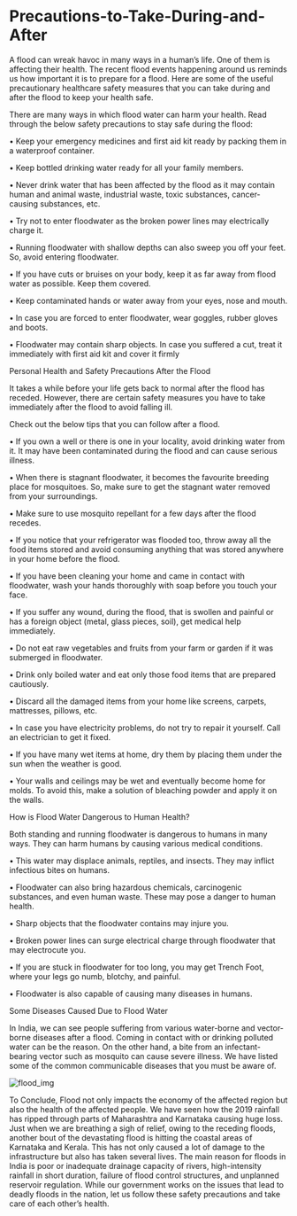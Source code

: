 # Precautions-to-Take-During-and-After


A flood can wreak havoc in many ways in a human’s
life. One of them is affecting their health. The recent
flood events happening around us reminds us how
important it is to prepare for a flood. Here are some
of the useful precautionary healthcare safety
measures that you can take during and after the
flood to keep your health safe.


There are many ways in which flood water can harm your health. Read through the below safety precautions to stay safe during the flood:



• Keep your emergency medicines and first aid kit ready by packing them in a waterproof container.


• Keep bottled drinking water ready for all your family members.


• Never drink water that has been affected by the flood as it may contain human and animal waste, industrial waste, toxic substances, cancer-causing substances, etc.


• Try not to enter floodwater as the broken power lines may electrically charge it.


• Running floodwater with shallow depths can also sweep you off your feet. So, avoid entering floodwater.


• If you have cuts or bruises on your body, keep it as far away from flood water as possible. Keep them covered.


• Keep contaminated hands or water away from your eyes, nose and mouth.


• In case you are forced to enter floodwater, wear goggles, rubber gloves and boots.


• Floodwater may contain sharp objects. In case you suffered a cut, treat it immediately with first aid kit and cover it firmly


Personal Health and Safety Precautions After the Flood


It takes a while before your life gets back to normal after the flood has receded. However, there are certain safety measures you have to take immediately after the flood to avoid falling ill.


Check out the below tips that you can follow after a flood.



• If you own a well or there is one in your locality, avoid drinking water from it. It may have been contaminated during the flood and can cause serious illness.


• When there is stagnant floodwater, it becomes the favourite breeding place for mosquitoes. So, make sure to get the stagnant water removed from your surroundings.


• Make sure to use mosquito repellant for a few days after the flood recedes.


• If you notice that your refrigerator was flooded too, throw away all the food items stored and avoid consuming anything that was stored anywhere in your home before the flood.


• If you have been cleaning your home and came in contact with floodwater, wash your hands thoroughly with soap before you touch your face.


• If you suffer any wound, during the flood, that is swollen and painful or has a foreign object (metal, glass pieces, soil), get medical help immediately.


• Do not eat raw vegetables and fruits from your farm or garden if it was submerged in floodwater.


• Drink only boiled water and eat only those food items that are prepared cautiously.


• Discard all the damaged items from your home like screens, carpets, mattresses, pillows, etc.


• In case you have electricity problems, do not try to repair it yourself. Call an electrician to get it fixed.


• If you have many wet items at home, dry them by placing them under the sun when the weather is good.


• Your walls and ceilings may be wet and eventually become home for molds. To avoid this, make a solution of bleaching powder and apply it on the walls.


How is Flood Water Dangerous to Human Health?



Both standing and running floodwater is dangerous to humans in many ways. They can harm humans by causing various medical conditions.


• This water may displace animals, reptiles, and insects. They may inflict infectious bites on humans.


• Floodwater can also bring hazardous chemicals, carcinogenic substances, and even human waste. These may pose a danger to human health.


• Sharp objects that the floodwater contains may injure you.


• Broken power lines can surge electrical charge through floodwater that may electrocute you.


• If you are stuck in floodwater for too long, you may get Trench Foot, where your legs go numb, blotchy, and painful.


• Floodwater is also capable of causing many diseases in humans.


Some Diseases Caused Due to Flood Water



In India, we can see people suffering from various water-borne and vector-borne diseases after a flood. Coming in contact with or drinking polluted water can be the reason. On the other hand, a bite from an infectant-bearing vector such as mosquito can cause severe illness. We have listed some of the common communicable diseases that you must be aware of.




![flood_img ](https://user-images.githubusercontent.com/64910825/114279621-33fb4380-9a53-11eb-9a2f-005bb2c32d9f.png)



To Conclude,
Flood not only impacts the economy of the affected region but also the health of the affected people. We have seen how the 2019 rainfall has ripped through parts of Maharashtra and Karnataka causing huge loss. Just when we are breathing a sigh of relief, owing to the receding floods, another bout of the devastating flood is hitting the coastal areas of Karnataka and Kerala. This has not only caused a lot of damage to the infrastructure but also has taken several lives.
The main reason for floods in India is poor or inadequate drainage capacity of rivers, high-intensity rainfall in short duration, failure of flood control structures, and unplanned reservoir regulation.
While our government works on the issues that lead to deadly floods in the nation, let us follow these safety precautions and take care of each other’s health.
